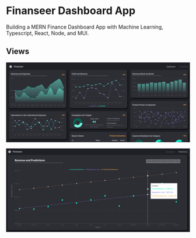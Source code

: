 # Finanseer Dashboard App

Building a MERN Finance Dashboard App with Machine Learning, Typescript, React, Node, and MUI.

## Views

<p align="center">
  <img src="screenshots/screen-one.PNG" width="800" />
</p>

<p align="center">
  <img src="screenshots/screen-two.PNG" width="800" />
</p>